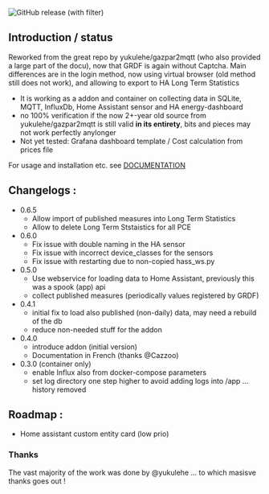 ![GitHub release (with filter)](https://img.shields.io/github/v/release/vingerha/gazpar_2_mqtt)

## Introduction / status

Reworked from the great repo by yukulehe/gazpar2mqtt (who also provided a large part of the docu), now that GRDF is again without Captcha.
Main differences are in the login method, now using virtual browser (old method still does not work), and allowing to export to HA Long Term Statistics
- It is working as a addon and container on collecting data in SQLite, MQTT, InfluxDb, Home Assistant sensor and HA energy-dashboard
- no 100% verification if the now 2+-year old source from yukulehe/gazpar2mqtt is still valid **in its entirety**, bits and pieces may not work perfectly anylonger
- Not yet tested: Grafana dashboard template / Cost calculation from prices file

For usage and installation etc. see [DOCUMENTATION](https://github.com/vingerha/gazpar_2_mqtt/wiki)

## Changelogs :
- 0.6.5
  - Allow import of published measures into Long Term Statistics
  - Allow to delete Long Term Ststaistics for all PCE
- 0.6.0
  - Fix issue with double naming in the HA sensor
  - Fix issue with incorrect device_classes for the sensors
  - Fix issue with restarting due to non-copied hass_ws.py
- 0.5.0
  - Use webservice for loading data to Home Assistant, previously this was a spook (app) api
  - collect published measures (periodically values registered by GRDF)
- 0.4.1
  - initial fix to load also published (non-daily) data, may need a rebuild of the db
  - reduce non-needed stuff for the addon
- 0.4.0
  - introduce addon (initial version)
  - Documentation in French (thanks @Cazzoo)  
- 0.3.0 (container only)
  - enable Influx also from docker-compose parameters
  - set log directory one step higher to avoid adding logs into /app
... history removed
  
## Roadmap :

- Home assistant custom entity card (low prio)

### Thanks
The vast majority of the work was done by @yukulehe ... to which masisve thanks goes out !

